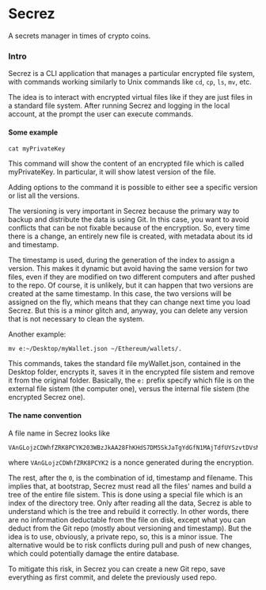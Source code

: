 # Secrez
A secrets manager in times of crypto coins.

### Intro

Secrez is a CLI application that manages a particular encrypted file system, with commands working similarly to Unix commands like `cd`, `cp`, `ls`, `mv`, etc.

The idea is to interact with encrypted virtual files like if they are just files in a standard file system. After running Secrez and logging in the local account, at the prompt the user can execute commands.

#### Some example

```
cat myPrivateKey
```

This command will show the content of an encrypted file which is called myPrivateKey. In particular, it will show latest version of the file.

Adding options to the command it is possible to either see a specific version or list all the versions.

The versioning is very important in Secrez because the primary way to backup and distribute the data is using Git. In this case, you want to avoid conflicts that can be not fixable because of the encryption. So, every time there is a change, an entirely new file is created, with metadata about its id and timestamp. 

The timestamp is used, during the generation of the index to assign a version. This makes it dynamic but avoid having the same version for two files, even if they are modified on two different computers and after pushed to the repo. Of course, it is unlikely, but it can happen that two versions are created at the same timestamp. In this case, the two versions will be assigned on the fly, which means that they can change next time you load Secrez. But this is a minor glitch and, anyway, you can delete any version that is not necessary to clean the system.

Another example:

```
mv e:~/Desktop/myWallet.json ~/Ethereum/wallets/. 
```
 
This commands, takes the standard file myWallet.json, contained in the Desktop folder, encrypts it, saves it in the encrypted file sistem and remove it from the original folder. Basically, the `e:` prefix specify which file is on the external file sistem (the computer one), versus the internal file sistem (the encrypted Secrez one).

#### The name convention

A file name in Secrez looks like 
```
VAnGLojzCDWhfZRK8PCYK203WBzJkAA28FhKHdS7DM5SkJaTgYdGfN1MAjTdfUYSzvtDVsMJvGodoHWzMuK6zr
```
where `VAnGLojzCDWhfZRK8PCYK2` is a nonce generated during the encryption.

The rest, after the `0`, is the combination of id, timestamp and filename. This implies that, at bootstrap, Secrez must read all the files' names and build a tree of the entire file sistem. This is done using a special file which is an index of the directory tree. Only after reading all the data, Secrez is able to understand which is the tree and rebuild it correctly. In other words, there are no information deductable from the file on disk, except what you can deduct from the Git repo (mostly about versioning and timestamp). But the idea is to use, obviously, a private repo, so, this is a minor issue. The alternative would be to risk conflicts during pull and push of new changes, which could potentially damage the entire database.

To mitigate this risk, in Secrez you can create a new Git repo, save everything as first commit, and delete the previously used repo.      


